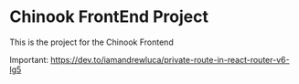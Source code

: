 # Chinook FrontEnd Project

This is the project for the Chinook Frontend

Important:
https://dev.to/iamandrewluca/private-route-in-react-router-v6-lg5
